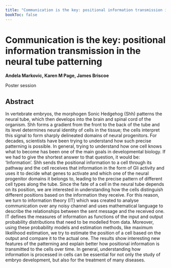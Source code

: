 ```yaml
---
title: "Communication is the key: positional information transmission in the neural tube patterning"
bookToc: false
---
```


# Communication is the key: positional information transmission in the neural tube patterning

**Andela Markovic, Karen M Page, James Briscoe**

Poster session



## Abstract

In vertebrate embryos, the morphogen Sonic Hedgehog (Shh) patterns the neural tube, which then develops into the brain and spinal cord of the organism. Shh forms a gradient from the front to the back of the tube and its level determines neural identity of cells in the tissue; the cells interpret this signal to form sharply delineated domains of neural progenitors. For decades, scientists have been trying to understand how such precise patterning is possible. In general, trying to understand how one cell knows what to become has been one of the main goals in developmental biology. If we had to give the shortest answer to that question, it would be: ‘Information’. Shh sends the positional information to a cell through its pathway and the cell receives that information in the form of Gli activity and uses it to decide what genes to activate and which one of the neural progenitor domains it belongs to, leading to the precise pattern of different cell types along the tube. Since the fate of a cell in the neural tube depends on its position, we are interested in understanding how the cells distinguish different positions based on the information they receive. For this reason, we turn to information theory (IT) which was created to analyse communication over any noisy channel and uses mathematical language to describe the relationships between the sent message and the received one. IT defines the measures of information as functions of the input and output probability distributions that need to be modelled from data. Moreover, using these probability models and estimation methods, like maximum likelihood estimation, we try to estimate the position of a cell based on the output and compare it to the actual one. The results show interesting new features of the patterning and explain better how positional information is transmitted to the cells over time. In general, understanding how information is processed in cells can be essential for not only the study of embryo development, but also for the treatment of many diseases.


